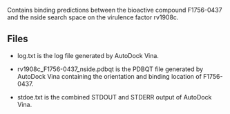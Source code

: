 Contains binding predictions between the bioactive compound F1756-0437 and the nside search space on the virulence factor rv1908c.

## Files

- log.txt is the log file generated by AutoDock Vina.

- rv1908c_F1756-0437_nside.pdbqt is the PDBQT file generated by AutoDock Vina containing the orientation and binding location of F1756-0437.

- stdoe.txt is the combined STDOUT and STDERR output of AutoDock Vina.

